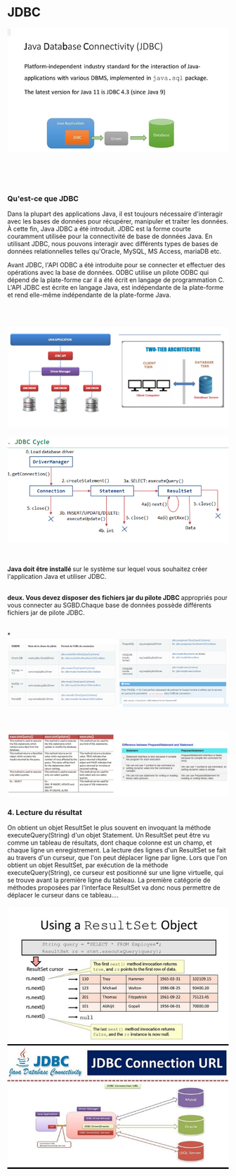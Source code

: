 # JDBC    
<img src="img/l.jpg">
  <br><br><br><br><br>
<h3> Qu'est-ce que JDBC </h3>
Dans la plupart des applications Java, il est toujours nécessaire d'interagir avec les bases de données pour récupérer, manipuler et traiter les données. À cette fin, Java JDBC a été introduit.
JDBC est la forme courte couramment utilisée pour la connectivité de base de données Java. En utilisant JDBC, nous pouvons interagir avec différents types de bases de données relationnelles telles qu'Oracle, MySQL, MS Access, mariaDB etc.

Avant JDBC, l'API ODBC a été introduite pour se connecter et effectuer des opérations avec la base de données. ODBC utilise un pilote ODBC qui dépend de la plate-forme car il a été écrit en langage de programmation C. L'API JDBC est écrite en langage Java, est indépendante de la plate-forme et rend elle-même indépendante de la plate-forme Java.

<br><br><br>
<img src="img/k.png"> <br><br><img src="img/3.png"><br><br><br>

<B>Java doit être installé </B>sur le système sur lequel vous souhaitez créer l'application Java et utiliser JDBC.

<br>
<b>deux. Vous devez disposer des fichiers jar du pilote JDBC </b>appropriés pour vous connecter au SGBD.Chaque base de données possède différents <br> fichiers jar de pilote JDBC.<br><br><br>
*<img src="img/C.png"><br><br><br><br><img src="img/gg.JPG">

 <h3> 4. Lecture du résultat</h3>
On obtient un objet ResultSet le plus souvent en invoquant la méthode executeQuery(String) d'un objet Statement. Un ResultSet peut être vu comme un tableau de résultats, dont chaque colonne est un champ, et chaque ligne un enregistrement. La lecture des lignes d'un ResultSet se fait au travers d'un curseur, que l'on peut déplacer ligne par ligne. Lors que l'on obtient un objet ResultSet, par exécution de la méthode executeQuery(String), ce curseur est positionné sur une ligne virtuelle, qui se trouve avant la première ligne du tableau. La première catégorie de méthodes proposées par l'interface ResultSet va donc nous permettre de déplacer le curseur dans ce tableau....

<img src="img/rs.jpg"><img src="img/5.jpg">




 

